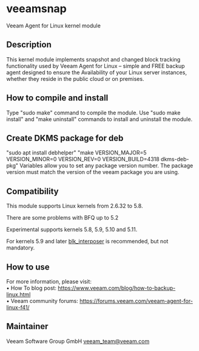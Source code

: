 # veeamsnap
Veeam Agent for Linux kernel module

## Description
This kernel module implements snapshot and changed block tracking functionality used by Veeam Agent for Linux – simple and FREE backup agent designed to ensure the Availability of your Linux server instances, whether they reside in the public cloud or on premises.

## How to compile and install
Type "sudo make" command to compile the module.
Use "sudo make install" and "make uninstall" commands to install and uninstall the module.

## Create DKMS package for deb
"sudo apt install debhelper"
"make VERSION_MAJOR=5 VERSION_MINOR=0 VERSION_REV=0 VERSION_BUILD=4318 dkms-deb-pkg"
Variables allow you to set any package version number. The package version must match the version of the veeam package you are using.

## Compatibility
This module supports Linux kernels from 2.6.32 to 5.8.

There are some problems with BFQ up to 5.2

Experimental supports kernels 5.8, 5.9, 5.10 and 5.11.

For kernels 5.9 and later [blk_interposer](./blk_interposer/README.md) is recommended, but not mandatory.

## How to use
For more information, please visit:<br />
• How To blog post: https://www.veeam.com/blog/how-to-backup-linux.html<br />
• Veeam community forums: https://forums.veeam.com/veeam-agent-for-linux-f41/<br />

## Maintainer
Veeam Software Group GmbH veeam_team@veeam.com
